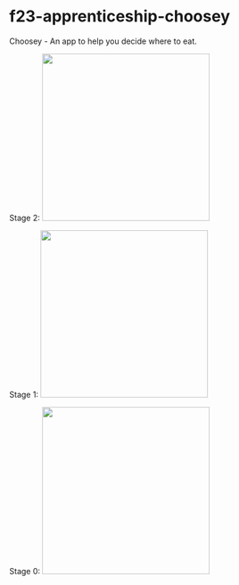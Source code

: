 # f23-apprenticeship-choosey
Choosey - An app to help you decide where to eat.

Stage 2:
<img src="https://github.com/appteamcarolina/f23-apprenticeship-p01-choosey-jimmy-lynch/blob/main/screenshots/choosey-stage-2.gif" width="300">


Stage 1:
<img src="https://github.com/appteamcarolina/f23-apprenticeship-p01-choosey-jimmy-lynch/blob/main/screenshots/choosey-stage-1.gif" width="300">


Stage 0:
<img src="https://github.com/appteamcarolina/f23-apprenticeship-p01-choosey-jimmy-lynch/blob/main/screenshots/choosey-stage-0.gif" width="300">
